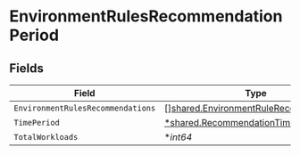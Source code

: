 # EnvironmentRulesRecommendationPeriod


## Fields

| Field                                                                                          | Type                                                                                           | Required                                                                                       | Description                                                                                    |
| ---------------------------------------------------------------------------------------------- | ---------------------------------------------------------------------------------------------- | ---------------------------------------------------------------------------------------------- | ---------------------------------------------------------------------------------------------- |
| `EnvironmentRulesRecommendations`                                                              | [][shared.EnvironmentRuleRecommendation](../../models/shared/environmentrulerecommendation.md) | :heavy_minus_sign:                                                                             | N/A                                                                                            |
| `TimePeriod`                                                                                   | [*shared.RecommendationTimePeriod](../../models/shared/recommendationtimeperiod.md)            | :heavy_minus_sign:                                                                             | N/A                                                                                            |
| `TotalWorkloads`                                                                               | **int64*                                                                                       | :heavy_minus_sign:                                                                             | N/A                                                                                            |